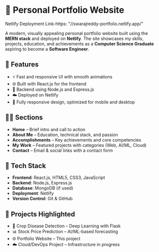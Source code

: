 # 💼 Personal Portfolio Website 
Netlify Deployment Link-https: "//swarajreddy-portfolio.netlify.app/"

A modern, visually appealing personal portfolio website built using the **MERN stack** and deployed on **Netlify**. The site showcases my skills, projects, education, and achievements as a **Computer Science Graduate** aspiring to become a **Software Engineer**.

## 🌟 Features

- ⚡ Fast and responsive UI with smooth animations
- 🌐 Built with React.js for the frontend
- 🔧 Backend using Node.js and Express.js
- ☁️ Deployed on Netlify
- 📱 Fully responsive design, optimized for mobile and desktop

## 👨‍💻 Sections

- **Home** – Brief intro and call to action
- **About Me** – Education, technical stack, and passion
- **Accomplishments** – Key achievements and core competencies
- **My Work** – Featured projects with categories (Web, AI/ML, Cloud)
- **Contact** – Email & social links with a contact form

## 🧠 Tech Stack

- **Frontend**: React.js, HTML5, CSS3, JavaScript
- **Backend**: Node.js, Express.js
- **Database**: MongoDB (if used)
- **Deployment**: Netlify
- **Version Control**: Git & GitHub

## 🚀 Projects Highlighted

- 🌾 Crop Disease Detection – Deep Learning with Flask
- 📊 Stock Price Prediction – AI/ML-based forecasting
- 🌐 Portfolio Website – This project
- ☁️ Cloud/DevOps Project – Infrastructure in progress

